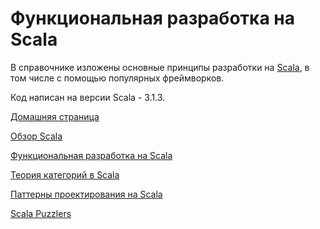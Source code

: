 # Функциональная разработка на Scala

В справочнике изложены основные принципы разработки на [Scala](https://docs.scala-lang.org/scala3/getting-started.html),
в том числе с помощью популярных фреймворков.

Код написан на версии Scala - 3.1.3.

[Домашняя страница](https://scalabook.gitflic.space/README)

[Обзор Scala](https://scalabook.gitflic.space/scala/index)

[Функциональная разработка на Scala](https://scalabook.gitflic.space/fp/index)

[Теория категорий в Scala](https://scalabook.gitflic.space/typeclass/index)

[Паттерны проектирования на Scala](https://scalabook.gitflic.space/design-patterns/index)

[Scala Puzzlers](https://scalabook.gitflic.space/puzzlers/index)
